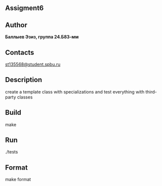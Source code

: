 ## Assigment6
## Author
**Баллыев Эзиз, группа 24.Б83-мм**
## Contacts
st135568@student.spbu.ru
## Description
create a template class with specializations and test everything with third-party classes
## Build
make
## Run
./tests
## Format
make format
